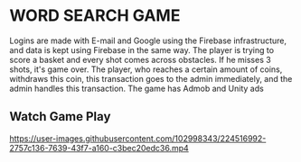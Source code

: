 # WORD SEARCH GAME
Logins are made with E-mail and Google using the Firebase infrastructure, and data is kept using Firebase in the same way. The player is trying to score a basket and every shot comes across obstacles. If he misses 3 shots, it's game over. The player, who reaches a certain amount of coins, withdraws this coin, this transaction goes to the admin immediately, and the admin handles this transaction. The game has Admob and Unity ads

## Watch Game Play





https://user-images.githubusercontent.com/102998343/224516992-2757c136-7639-43f7-a160-c3bec20edc36.mp4

